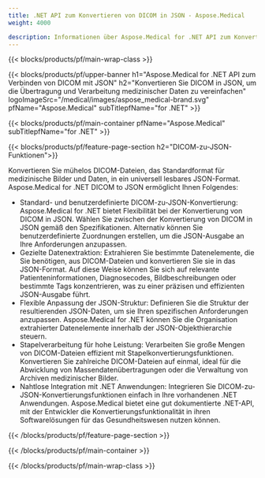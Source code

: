 ```yaml
---
title: .NET API zum Konvertieren von DICOM in JSON - Aspose.Medical
weight: 4000

description: Informationen über Aspose.Medical for .NET API zum Konvertieren von DICOM in JSON
---
```


{{< blocks/products/pf/main-wrap-class >}}

{{< blocks/products/pf/upper-banner h1="Aspose.Medical for .NET API zum Verbinden von DICOM mit JSON" h2="Konvertieren Sie DICOM in JSON, um die Übertragung und Verarbeitung medizinischer Daten zu vereinfachen" logoImageSrc="/medical/images/aspose_medical-brand.svg" pfName="Aspose.Medical" subTitlepfName="for .NET" >}}

{{< blocks/products/pf/main-container pfName="Aspose.Medical" subTitlepfName="for .NET" >}}

{{< blocks/products/pf/feature-page-section h2="DICOM-zu-JSON-Funktionen">}}

<p>Konvertieren Sie mühelos DICOM-Dateien, das Standardformat für medizinische Bilder und Daten, in ein universell lesbares JSON-Format. Aspose.Medical for .NET DICOM to JSON ermöglicht Ihnen Folgendes:</p>

<ul>
<li>Standard- und benutzerdefinierte DICOM-zu-JSON-Konvertierung: Aspose.Medical for .NET bietet Flexibilität bei der Konvertierung von DICOM in JSON. Wählen Sie zwischen der Konvertierung von DICOM in JSON gemäß den Spezifikationen. Alternativ können Sie benutzerdefinierte Zuordnungen erstellen, um die JSON-Ausgabe an Ihre Anforderungen anzupassen.</li>
<li>Gezielte Datenextraktion: Extrahieren Sie bestimmte Datenelemente, die Sie benötigen, aus DICOM-Dateien und konvertieren Sie sie in das JSON-Format. Auf diese Weise können Sie sich auf relevante Patienteninformationen, Diagnosecodes, Bildbeschreibungen oder bestimmte Tags konzentrieren, was zu einer präzisen und effizienten JSON-Ausgabe führt.</li>
<li>Flexible Anpassung der JSON-Struktur: Definieren Sie die Struktur der resultierenden JSON-Daten, um sie Ihren spezifischen Anforderungen anzupassen. Aspose.Medical for .NET können Sie die Organisation extrahierter Datenelemente innerhalb der JSON-Objekthierarchie steuern.</li>
<li>Stapelverarbeitung für hohe Leistung: Verarbeiten Sie große Mengen von DICOM-Dateien effizient mit Stapelkonvertierungsfunktionen. Konvertieren Sie zahlreiche DICOM-Dateien auf einmal, ideal für die Abwicklung von Massendatenübertragungen oder die Verwaltung von Archiven medizinischer Bilder.</li>
<li>Nahtlose Integration mit .NET Anwendungen: Integrieren Sie DICOM-zu-JSON-Konvertierungsfunktionen einfach in Ihre vorhandenen .NET Anwendungen.  Aspose.Medical bietet eine gut dokumentierte .NET-API, mit der Entwickler die Konvertierungsfunktionalität in ihren Softwarelösungen für das Gesundheitswesen nutzen können.</li>
</ul>

{{< /blocks/products/pf/feature-page-section >}}

{{< /blocks/products/pf/main-container >}}

{{< /blocks/products/pf/main-wrap-class >}}